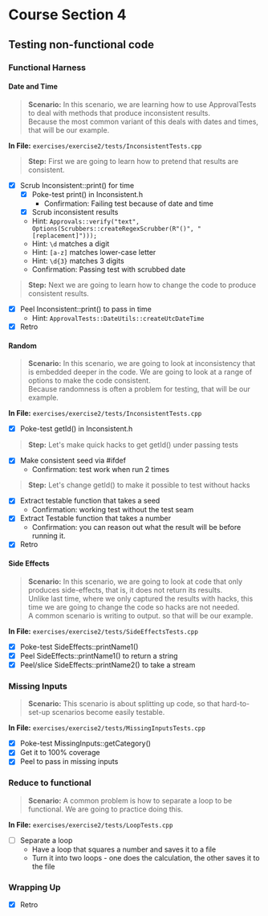 # Course Section 4

## Testing non-functional code

### Functional Harness

#### Date and Time

> **Scenario:** In this scenario, we are learning how to use ApprovalTests to deal with methods that produce inconsistent results.   
> Because the most common variant of this deals with dates and times, that will be our example.

**In File:** `exercises/exercise2/tests/InconsistentTests.cpp`

> **Step:** First we are going to learn how to pretend that results are consistent.

* [x] Scrub Inconsistent::print() for time
    * [x] Poke-test print() in Inconsistent.h
        * Confirmation: Failing test because of date and time
    * [x] Scrub inconsistent results
    * Hint: `Approvals::verify("text", Options(Scrubbers::createRegexScrubber(R"()", "[replacement]")));`
    * Hint: `\d` matches a digit
    * Hint: `[a-z]` matches lower-case letter
    * Hint: `\d{3}` matches 3 digits 
    * Confirmation: Passing test with scrubbed date

> **Step:** Next we are going to learn how to change the code to produce consistent results.

* [x] Peel Inconsistent::print() to pass in time
    * Hint: `ApprovalTests::DateUtils::createUtcDateTime`
* [x] Retro

#### Random

> **Scenario:** In this scenario, we are going to look at inconsistency that is embedded deeper in the code. We are going to look at a range of options to make the code consistent.  
> Because randomness is often a problem for testing, that will be our example.

**In File:** `exercises/exercise2/tests/InconsistentTests.cpp`

* [x] Poke-test getId() in Inconsistent.h
  
> **Step:** Let's make quick hacks to get getId() under passing tests

* [x] Make consistent seed via #ifdef
    * Confirmation: test work when run 2 times 

> **Step:** Let's change getId() to make it possible to test without hacks

* [x] Extract testable function that takes a seed
    * Confirmation: working test without the test seam
* [x] Extract Testable function that takes a number
    * Confirmation: you can reason out what the result will be before running it.
* [x] Retro

#### Side Effects

> **Scenario:** In this scenario, we are going to look at code that only produces side-effects, that is, it does not return its results.  
> Unlike last time, where we only captured the results with hacks, this time we are going to change the code so hacks are not needed.  
> A common scenario is writing to output. so that will be our example. 

**In File:** `exercises/exercise2/tests/SideEffectsTests.cpp`

* [x] Poke-test SideEffects::printName1()
* [x] Peel SideEffects::printName1() to return a string
* [x] Peel/slice SideEffects::printName2() to take a stream

### Missing Inputs

> **Scenario:** This scenario is about splitting up code, so that hard-to-set-up scenarios become easily testable.

**In File:** `exercises/exercise2/tests/MissingInputsTests.cpp`

* [x] Poke-test MissingInputs::getCategory()
* [x] Get it to 100% coverage
* [x] Peel to pass in missing inputs 

### Reduce to functional

> **Scenario:** A common problem is how to separate a loop to be functional. We are going to practice doing this.

**In File:** `exercises/exercise2/tests/LoopTests.cpp`

* [ ] Separate a loop
    * Have a loop that squares a number and saves it to a file
    * Turn it into two loops - one does the calculation, the other saves it to the file

### Wrapping Up

* [x] Retro
